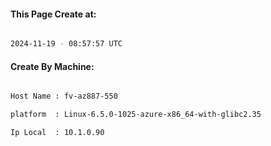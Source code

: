 
   
#### This Page Create at:

```bash

2024-11-19 - 08:57:57 UTC

```

#### Create By Machine:

```bash

Host Name : fv-az887-550

platform  : Linux-6.5.0-1025-azure-x86_64-with-glibc2.35

Ip Local  : 10.1.0.90

```

